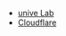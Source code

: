 -  [unive Lab](https://secgroup.dais.unive.it/teaching/security-1/lab-4-denial-of-service/)
-  [Cloudflare](https://www.cloudflare.com/it-it/learning/ddos/ping-icmp-flood-ddos-attack/)
